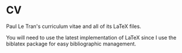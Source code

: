 # CV
Paul Le Tran's curriculum vitae and all of its LaTeX files.

You will need to use the latest implementation of LaTeX since I use the biblatex package for easy bibliographic management.
